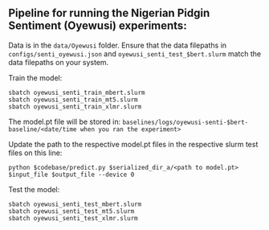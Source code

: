 ## Pipeline for running the Nigerian Pidgin Sentiment (Oyewusi) experiments:

Data is in the `data/Oyewusi` folder. Ensure that the data filepaths in `configs/senti_oyewusi.json` and `oyewusi_senti_test_$bert.slurm` match the data filepaths on your system. 

Train the model:

```
sbatch oyewusi_senti_train_mbert.slurm
sbatch oyewusi_senti_train_mt5.slurm
sbatch oyewusi_senti_train_xlmr.slurm
```
The model.pt file will be stored in: 
`baselines/logs/oyewusi-senti-$bert-baseline/<date/time when you ran the experiment>`

Update the path to the respective model.pt files in the respective slurm test files on this line:

```
python $codebase/predict.py $serialized_dir_a/<path to model.pt> $input_file $output_file --device 0 
```
Test the model:

```
sbatch oyewusi_senti_test_mbert.slurm
sbatch oyewusi_senti_test_mt5.slurm
sbatch oyewusi_senti_test_xlmr.slurm
```

